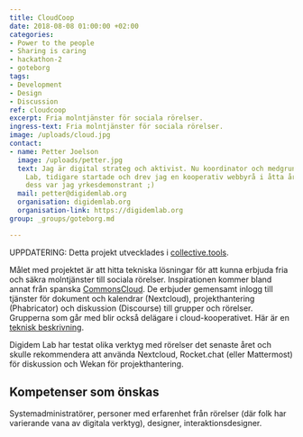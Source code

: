 ```yaml
---
title: CloudCoop
date: 2018-08-08 01:00:00 +02:00
categories:
- Power to the people
- Sharing is caring
- hackathon-2
- goteborg
tags:
- Development
- Design
- Discussion
ref: cloudcoop
excerpt: Fria molntjänster för sociala rörelser.
ingress-text: Fria molntjänster för sociala rörelser.
image: /uploads/cloud.jpg
contact:
- name: Petter Joelson
  image: /uploads/petter.jpg
  text: Jag är digital strateg och aktivist. Nu koordinator och medgrundare av Digidem
    Lab, tidigare startade och drev jag en kooperativ webbyrå i åtta år och innan
    dess var jag yrkesdemonstrant ;)
  mail: petter@digidemlab.org
  organisation: digidemlab.org
  organisation-link: https://digidemlab.org
group: _groups/goteborg.md

---
```


UPPDATERING: Detta projekt utvecklades i [collective.tools](https://collective.tools/).

Målet med projektet är att hitta tekniska lösningar för att kunna erbjuda fria och säkra molntjänster till sociala rörelser.  Inspirationen kommer bland annat från spanska [CommonsCloud](https://www.commonscloud.coop/). De erbjuder gemensamt inlogg till tjänster för dokument och kalendrar (Nextcloud), projekthantering (Phabricator) och diskussion (Discourse) till grupper och rörelser. Grupperna som går med blir också delägare i cloud-kooperativet. Här är en [teknisk beskrivning](https://open.coop/2018/04/03/making-of-the-coop-cloud/).

Digidem Lab har testat olika verktyg med rörelser det senaste året och skulle rekommendera att använda Nextcloud, Rocket.chat (eller Mattermost) för diskussion och Wekan för projekthantering.

## Kompetenser som önskas

Systemadministratörer, personer med erfarenhet från rörelser (där folk har varierande vana av digitala verktyg), designer, interaktionsdesigner.
